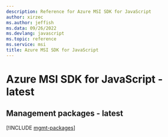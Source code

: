 ```yaml
---
description: Reference for Azure MSI SDK for JavaScript
author: xirzec
ms.author: jeffish
ms.data: 09/26/2022
ms.devlang: javascript
ms.topic: reference
ms.service: msi
title: Azure MSI SDK for JavaScript
---
```

# Azure MSI SDK for JavaScript - latest

## Management packages - latest
[!INCLUDE [mgmt-packages](msi-mgmt-index.md)]